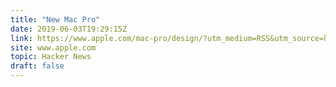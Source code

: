 ```yaml
---
title: "New Mac Pro"
date: 2019-06-03T19:29:15Z
link: https://www.apple.com/mac-pro/design/?utm_medium=RSS&utm_source=hune
site: www.apple.com
topic: Hacker News
draft: false
---
```

